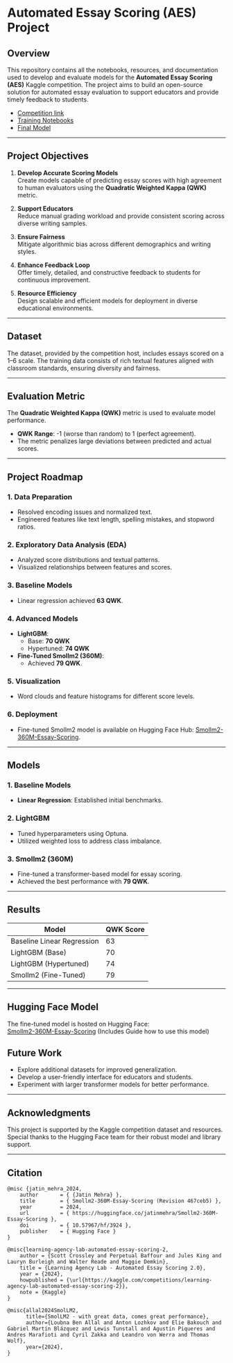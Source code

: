 
# Automated Essay Scoring (AES) Project

## Overview

This repository contains all the notebooks, resources, and documentation used to develop and evaluate models for the **Automated Essay Scoring (AES)** Kaggle competition. The project aims to build an open-source solution for automated essay evaluation to support educators and provide timely feedback to students.

- [Competition link](https://www.kaggle.com/competitions/learning-agency-lab-automated-essay-scoring-2/overview)
- [Training Notebooks](https://github.com/Jatin-Mehra119/Essay-Scoring-Modeling/tree/main/Research%20Notebooks)
- [Final Model](https://huggingface.co/jatinmehra/Smollm2-360M-Essay-Scoring)
----------

## Project Objectives

1.  **Develop Accurate Scoring Models**  
    Create models capable of predicting essay scores with high agreement to human evaluators using the **Quadratic Weighted Kappa (QWK)** metric.
    
2.  **Support Educators**  
    Reduce manual grading workload and provide consistent scoring across diverse writing samples.
    
3.  **Ensure Fairness**  
    Mitigate algorithmic bias across different demographics and writing styles.
    
4.  **Enhance Feedback Loop**  
    Offer timely, detailed, and constructive feedback to students for continuous improvement.
    
5.  **Resource Efficiency**  
    Design scalable and efficient models for deployment in diverse educational environments.
    

----------

## Dataset

The dataset, provided by the competition host, includes essays scored on a 1–6 scale. The training data consists of rich textual features aligned with classroom standards, ensuring diversity and fairness.

----------

## Evaluation Metric

The **Quadratic Weighted Kappa (QWK)** metric is used to evaluate model performance.

-   **QWK Range**: -1 (worse than random) to 1 (perfect agreement).
-   The metric penalizes large deviations between predicted and actual scores.

----------

## Project Roadmap

### 1. Data Preparation

-   Resolved encoding issues and normalized text.
-   Engineered features like text length, spelling mistakes, and stopword ratios.

### 2. Exploratory Data Analysis (EDA)

-   Analyzed score distributions and textual patterns.
-   Visualized relationships between features and scores.

### 3. Baseline Models

-   Linear regression achieved **63 QWK**.

### 4. Advanced Models

-   **LightGBM**:
    -   Base: **70 QWK**
    -   Hypertuned: **74 QWK**
-   **Fine-Tuned Smollm2 (360M)**:
    -   Achieved **79 QWK**.

### 5. Visualization

-   Word clouds and feature histograms for different score levels.

### 6. Deployment

-   Fine-tuned Smollm2 model is available on Hugging Face Hub: [Smollm2-360M-Essay-Scoring](https://huggingface.co/jatinmehra/Smollm2-360M-Essay-Scoring).

----------

## Models

### 1. Baseline Models

-   **Linear Regression**: Established initial benchmarks.

### 2. LightGBM

-   Tuned hyperparameters using Optuna.
-   Utilized weighted loss to address class imbalance.

### 3. Smollm2 (360M)

-   Fine-tuned a transformer-based model for essay scoring.
-   Achieved the best performance with **79 QWK**.

----------

## Results


| Model                        | QWK Score |
|------------------------------|-----------|
| Baseline Linear Regression    | 63        |
| LightGBM (Base)               | 70        |
| LightGBM (Hypertuned)         | 74        |
| Smollm2 (Fine-Tuned)         | 79        |

----------

## Hugging Face Model



The fine-tuned model is hosted on Hugging Face:  
[Smollm2-360M-Essay-Scoring](https://huggingface.co/jatinmehra/Smollm2-360M-Essay-Scoring) (Includes Guide how to use this model)


## Future Work

-   Explore additional datasets for improved generalization.
-   Develop a user-friendly interface for educators and students.
-   Experiment with larger transformer models for better performance.

----------

## Acknowledgments

This project is supported by the Kaggle competition dataset and resources. Special thanks to the Hugging Face team for their robust model and library support.

-----------
## Citation

```
@misc {jatin_mehra_2024,
    author       = { {Jatin Mehra} },
    title        = { Smollm2-360M-Essay-Scoring (Revision 467ceb5) },
    year         = 2024,
    url          = { https://huggingface.co/jatinmehra/Smollm2-360M-Essay-Scoring },
    doi          = { 10.57967/hf/3924 },
    publisher    = { Hugging Face }
}

@misc{learning-agency-lab-automated-essay-scoring-2,
    author = {Scott Crossley and Perpetual Baffour and Jules King and Lauryn Burleigh and Walter Reade and Maggie Demkin},
    title = {Learning Agency Lab - Automated Essay Scoring 2.0},
    year = {2024},
    howpublished = {\url{https://kaggle.com/competitions/learning-agency-lab-automated-essay-scoring-2}},
    note = {Kaggle}
}

@misc{allal2024SmolLM2,
      title={SmolLM2 - with great data, comes great performance}, 
      author={Loubna Ben Allal and Anton Lozhkov and Elie Bakouch and Gabriel Martín Blázquez and Lewis Tunstall and Agustín Piqueres and Andres Marafioti and Cyril Zakka and Leandro von Werra and Thomas Wolf},
      year={2024},
}

```
